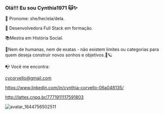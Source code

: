 ### Olá!!! Eu sou Cynthia1971 🐱✨

🌈 Pronome: she/her/ela/dela.

🌱 Desenvolvedora Full Stack em formação.

 
📚Mestra em História Social.

🎈Nem de humanas, nem de exatas - não existem limites ou categorias para quem deseja construir novos sonhos e objetivos.🚀🪐

📭 Você me encontra:

cycorvello@gmail.com

https://www.linkedin.com/in/cynthia-corvello-06a048135/

http://lattes.cnpq.br/7771911117591803

![avatar_1644756502511](https://user-images.githubusercontent.com/97958029/153753818-c657d440-c29b-4f64-9108-465999dd1892.png)
